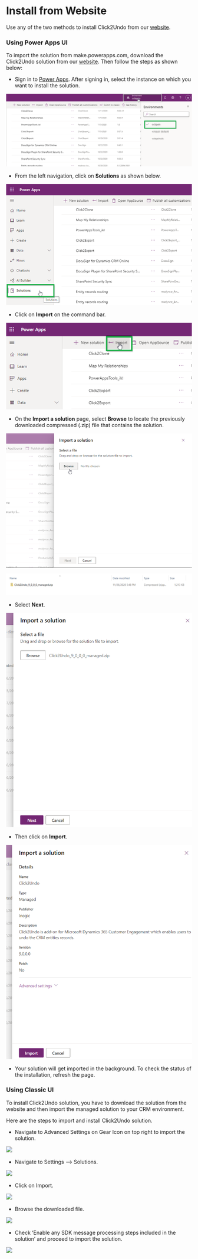 # Install from Website

Use any of the two methods to install Click2Undo from our [website](https://www.inogic.com/product/productivity-apps/undo-restore-recover-deleted-dynamics-365-crm-records).

### Using Power Apps UI

To import the solution from make.powerapps.com, download the Click2Undo solution from our [website](https://www.inogic.com/product/productivity-apps/attach-2-dynamics-365-crm-upload-multiple-files-sharepoint-cloud-storage). Then follow the steps as shown below:

* Sign in to [Power Apps](https://make.powerapps.com/?utm\_source=padocs\&utm\_medium=linkinadoc\&utm\_campaign=referralsfromdoc). After signing in, select the instance on which you want to install the solution.

![](<../../.gitbook/assets/1 (334).png>)

* From the left navigation, click on **Solutions** as shown below.

![](<../../.gitbook/assets/2 (55).png>)

* Click on **Import** on the command bar.

![](<../../.gitbook/assets/3 (29).png>)

* &#x20;On the **Import a solution** page, select **Browse** to locate the previously downloaded compressed (.zip) file that contains the solution.

![](<../../.gitbook/assets/4 (25).png>)

![](<../../.gitbook/assets/5 (7).png>)

* Select **Next**.

![](<../../.gitbook/assets/6 (7).png>)

* Then click on **Import**.

![](../../.gitbook/assets/7.png)

* Your solution will get imported in the background. To check the status of the installation, refresh the page.

### Using Classic UI

To install Click2Undo solution, you have to download the solution from the website and then import the managed solution to your CRM environment.&#x20;

Here are the steps to import and install Click2Undo solution.

* Navigate to Advanced Settings on Gear Icon on top right to import the solution.

![](<../../.gitbook/assets/Install\_1 (7).png>)

* Navigate to Settings --> Solutions.

![](<../../.gitbook/assets/Imp\_1 - Copy.png>)

* Click on Import.

![](<../../.gitbook/assets/Imp\_2 - Copy.png>)

* Browse the downloaded file.

![](<../../.gitbook/assets/Imp\_4 (1).png>)

* Check ‘Enable any SDK message processing steps included in the solution’ and proceed to import the solution.

![](<../../.gitbook/assets/Imp\_5 - Copy (1).png>)



###
